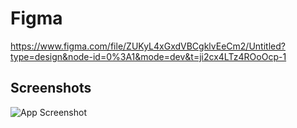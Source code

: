 # Figma

https://www.figma.com/file/ZUKyL4xGxdVBCgklvEeCm2/Untitled?type=design&node-id=0%3A1&mode=dev&t=ji2cx4LTz4ROoOcp-1


## Screenshots

![App Screenshot](https://www.handwerk.com/sites/default/files/2017-08/hide-pain-harold-title-red%20-web.jpg)
